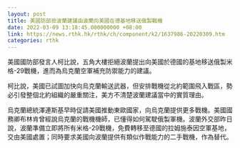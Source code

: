 ```yaml
---
layout: post
title: 美國防部拒波蘭建議由波蘭向美國在德基地移送俄製戰機
date: 2022-03-09 13:18:45.000000000 +08:00
link: https://news.rthk.hk/rthk/ch/component/k2/1637986-20220309.htm
categories: rthk
---
```


美國國防部發言人柯比說，五角大樓拒絕波蘭提出向美國於德國的基地移送俄製米格-29戰機，進而為烏克蘭空軍補充防禦能力的建議。

柯比說，美國已試圖加快向烏克蘭輸送武器，但安排戰機從北約範圍飛入戰區，勢必引發整個北約組織的嚴重關注，美方不清楚波蘭建議當中的實質理由。

烏克蘭總統澤連斯基早時促請美國推動東歐國家，向烏克蘭提供更多戰機。美國國務卿布林肯曾經說烏克蘭的戰機機師，已懂得如何駕駛俄製軍機。波蘭外交部昨日說，波蘭準備立即將所有米格-29戰機，免費轉移至德國的拉姆施泰因空軍基地，交由美國處置；同時要求美國向波蘭提供有類似作戰能力的二手戰機，作為替代。
